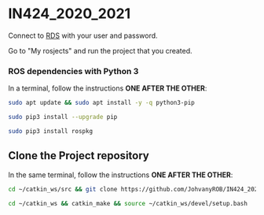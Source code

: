 # IN424_2020_2021


Connect to [RDS](https://app.theconstructsim.com/#/) with your user and password.

Go to "My rosjects" and run the project that you created.

### ROS dependencies with Python 3

In a terminal, follow the instructions **ONE AFTER THE OTHER**:
```bash
sudo apt update && sudo apt install -y -q python3-pip

sudo pip3 install --upgrade pip

sudo pip3 install rospkg
```

## Clone the Project repository
In the same terminal, follow the instructions **ONE AFTER THE OTHER**:

```bash
cd ~/catkin_ws/src && git clone https://github.com/JohvanyROB/IN424_2020_2021.git

cd ~/catkin_ws && catkin_make && source ~/catkin_ws/devel/setup.bash
```
